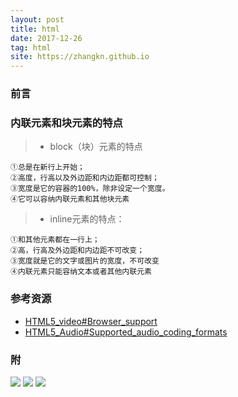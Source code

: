 ```yaml
---
layout: post
title: html
date: 2017-12-26
tag: html
site: https://zhangkn.github.io
---
```



### 前言




### 内联元素和块元素的特点

>* block（块）元素的特点
```
①总是在新行上开始；
②高度，行高以及外边距和内边距都可控制；
③宽度是它的容器的100%，除非设定一个宽度。
④它可以容纳内联元素和其他块元素
```
>* inline元素的特点：
```
①和其他元素都在一行上；
②高，行高及外边距和内边距不可改变；
③宽度就是它的文字或图片的宽度，不可改变
④内联元素只能容纳文本或者其他内联元素
```


### 参考资源

- [HTML5_video#Browser_support](https://en.wikipedia.org/wiki/HTML5_video#Browser_support)
- [HTML5_Audio#Supported_audio_coding_formats](https://en.wikipedia.org/wiki/HTML5_Audio#Supported_audio_coding_formats)

### 附

![](/images/posts/{{page.title}}/html.png)
![](/images/posts/{{page.title}}/png.png)
![](/images/posts/{{page.title}}/choosePng.png)